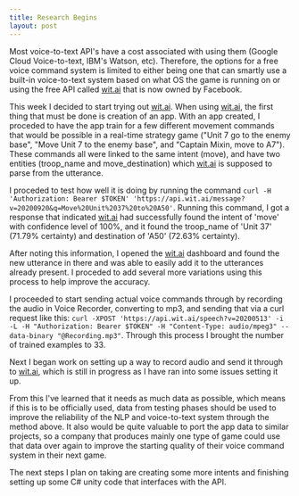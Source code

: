 ```yaml
---
title: Research Begins
layout: post
---
```


Most voice-to-text API's have a cost associated with using them (Google Cloud Voice-to-text, IBM's Watson, etc). Therefore, the options for a free voice command system is limited to either being one that can smartly use a built-in voice-to-text system based on what OS the game is running on or using the free API called [wit.ai](https://wit.ai) that is now owned by Facebook.

This week I decided to start trying out [wit.ai](https://wit.ai). When using [wit.ai](https://wit.ai), the first thing that must be done is creation of an app. With an app created, I proceded to have the app train for a few different movement commands that would be possible in a real-time strategy game ("Unit 7 go to the enemy base", "Move Unit 7 to the enemy base", and "Captain Mixin, move to A7"). These commands all were linked to the same intent (move), and have two entities (troop_name and move_destination) which [wit.ai](https://wit.ai) is supposed to parse from the utterance.

I proceded to test how well it is doing by running the command `curl -H 'Authorization: Bearer $TOKEN' 'https://api.wit.ai/message?v=20200920&q=Move%20Unit%2037%20to%20A50'`. Running this command, I got a response that indicated [wit.ai](https://wit.ai) had successfully found the intent of 'move' with confidence level of 100%, and it found the troop_name of 'Unit 37' (71.79% certainty) and destination of 'A50' (72.63% certainty).

After noting this information, I opened the [wit.ai](https://wit.ai) dashboard and found the new utterance in there and was able to easily add it to the utterances already present. I proceded to add several more variations using this process to help improve the accuracy.

I proceeded to start sending actual voice commands through by recording the audio in Voice Recorder, converting to mp3, and sending that via a curl request like this: `curl -XPOST 'https://api.wit.ai/speech?v=20200513' -i -L -H "Authorization: Bearer $TOKEN" -H "Content-Type: audio/mpeg3" --data-binary "@Recording.mp3"`. Through this process I brought the number of trained examples to 33.

Next I began work on setting up a way to record audio and send it through to [wit.ai](https://wit.ai), which is still in progress as I have ran into some issues setting it up.

From this I've learned that it needs as much data as possible, which means if this is to be officially used, data from testing phases should be used to improve the reliability of the NLP and voice-to-text system through the method above. It also would be quite valuable to port the app data to similar projects, so a company that produces mainly one type of game could use that data over again to improve the starting quality of their voice command system in their next game.

The next steps I plan on taking are creating some more intents and finishing setting up some C# unity code that interfaces with the API.
